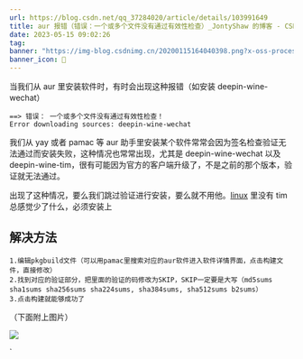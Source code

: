 ```yaml
---
url: https://blog.csdn.net/qq_37284020/article/details/103991649
title: aur 报错（错误：一个或多个文件没有通过有效性检查）_JontyShaw 的博客 - CSDN 博客
date: 2023-05-15 09:02:26
tag: 
banner: "https://img-blog.csdnimg.cn/20200115164040398.png?x-oss-process=image/watermark,type_ZmFuZ3poZW5naGVpdGk,shadow_10,text_aHR0cHM6Ly9ibG9nLmNzZG4ubmV0L3FxXzM3Mjg0MDIw,size_16,color_FFFFFF,t_70"
banner_icon: 🔖
---
```

当我们从 aur 里安装软件时，有时会出现这种报错（如安装 deepin-wine-wechat）

```
==> 错误： 一个或多个文件没有通过有效性检查！
Error downloading sources: deepin-wine-wechat

```

我们从 yay 或者 pamac 等 aur 助手里安装某个软件常常会因为签名检查验证无法通过而安装失败，这种情况也常常出现，尤其是 deepin-wine-wechat 以及 deepin-wine-tim，很有可能因为官方的客户端升级了，不是之前的那个版本，验证就无法通过。

出现了这种情况，要么我们跳过验证进行安装，要么就不用他。[linux](https://so.csdn.net/so/search?q=linux&spm=1001.2101.3001.7020) 里没有 tim 总感觉少了什么，必须安装上

## 解决方法

```
1.编辑pkgbuild文件（可以用pamac里搜索对应的aur软件进入软件详情界面，点击构建文件，直接修改）
2.找到对应的验证部分，把里面的验证的码修改为SKIP，SKIP一定要是大写（md5sums sha1sums sha256sums sha224sums, sha384sums, sha512sums b2sums）
3.点击构建就能够成功了

```

（下面附上图片）  

![](https://img-blog.csdnimg.cn/20200115164040398.png?x-oss-process=image/watermark,type_ZmFuZ3poZW5naGVpdGk,shadow_10,text_aHR0cHM6Ly9ibG9nLmNzZG4ubmV0L3FxXzM3Mjg0MDIw,size_16,color_FFFFFF,t_70)

  
`